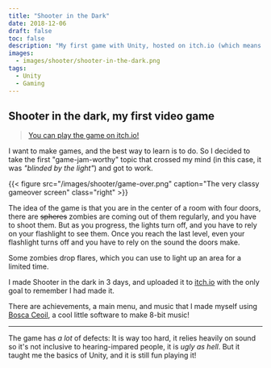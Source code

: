 ```yaml
---
title: "Shooter in the Dark"
date: 2018-12-06
draft: false
toc: false
description: "My first game with Unity, hosted on itch.io (which means you can try it out!)."
images:
  - images/shooter/shooter-in-the-dark.png
tags: 
  - Unity
  - Gaming
---
```


## Shooter in the dark, my first video game

> [You can play the game on itch.io!](https://sweetiemetalhead.itch.io/shooter-in-the-dark)

I want to make games, and the best way to learn is to do. So I decided to take
the first "game-jam-worthy" topic that crossed my mind (in this case, it was
*"blinded by the light"*) and got to work.

{{< figure src="/images/shooter/game-over.png" caption="The very classy gameover screen" class="right" >}}

The idea of the game is that you are in the center of a room with four doors,
there are ~~spheres~~ zombies are coming out of them regularly, and you have to
shoot them. But as you progress, the lights turn off, and you have to rely on
your flashlight to see them. Once you reach the last level, even your flashlight
turns off and you have to rely on the sound the doors make.

Some zombies drop flares, which you can use to light up an area for a limited
time.

I made Shooter in the dark in 3 days, and uploaded it to
[itch.io](https://itch.io) with the only goal to remember I had made it.

There are achievements, a main menu, and music that I made myself using
[Bosca Ceoil](https://boscaceoil.net/), a cool little software to make 8-bit
music!


---

The game has *a lot* of defects: It is way too hard, it relies heavily on sound
so it's not inclusive to hearing-impared people, it is *ugly as hell*.
But it taught me the basics of Unity, and it is still fun playing it!
